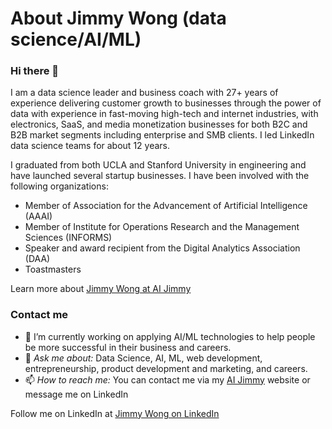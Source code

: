 # About Jimmy Wong (data science/AI/ML)

### Hi there 👋

I am a data science leader and business coach with 27+ years of experience delivering customer growth to businesses through the power of data with experience in fast-moving high-tech and internet industries, with electronics, SaaS, and media monetization businesses for both B2C and B2B market segments including enterprise and SMB clients. I led LinkedIn data science teams for about 12 years.

I graduated from both UCLA and Stanford University in engineering and have launched several startup businesses. I have been involved with the following organizations:

- Member of Association for the Advancement of Artificial Intelligence (AAAI)
- Member of Institute for Operations Research and the Management Sciences (INFORMS)
- Speaker and award recipient from the Digital Analytics Association (DAA)
- Toastmasters

Learn more about [Jimmy Wong at AI Jimmy](https://www.aijimmy.com/about/)

### Contact me

- 🔭 I’m currently working on applying AI/ML technologies to help people be more successful in their business and careers.
- 💬 *Ask me about:* Data Science, AI, ML, web development, entrepreneurship, product development and marketing, and careers.
- 📫 *How to reach me:* You can contact me via my [AI Jimmy](https://www.aijimmy.com/) website or message me on LinkedIn

Follow me on LinkedIn at [Jimmy Wong on LinkedIn](https://www.linkedin.com/in/jimmywong/)


<!-- 
**jimwongcode/jimwongcode** is a ✨ _special_ ✨ repository because its `README.md` (this file) appears on your GitHub profile. 

Here are some ideas to get you started:

- 🔭 I’m currently working on ...
- 🌱 I’m currently learning ...
- 👯 I’m looking to collaborate on ...
- 🤔 I’m looking for help with ...
- 💬 Ask me about ...
- 📫 How to reach me: ...
- 😄 Pronouns: ...
- ⚡ Fun fact: ...
-->
